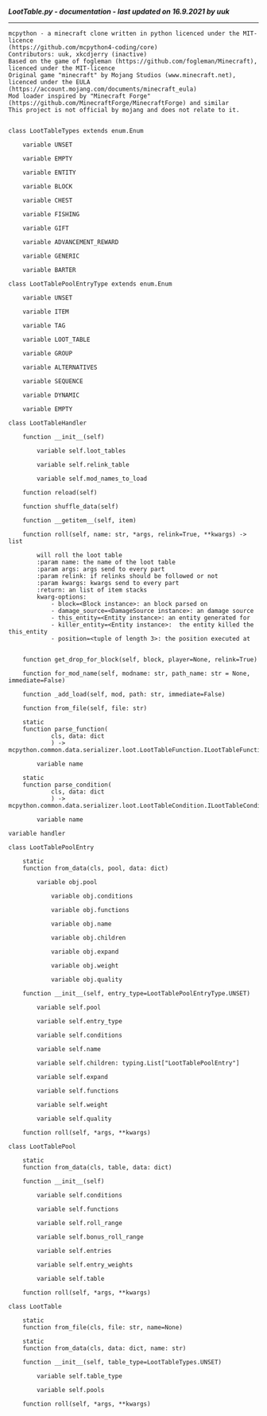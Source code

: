 ***LootTable.py - documentation - last updated on 16.9.2021 by uuk***
___

    mcpython - a minecraft clone written in python licenced under the MIT-licence 
    (https://github.com/mcpython4-coding/core)
    Contributors: uuk, xkcdjerry (inactive)
    Based on the game of fogleman (https://github.com/fogleman/Minecraft), licenced under the MIT-licence
    Original game "minecraft" by Mojang Studios (www.minecraft.net), licenced under the EULA
    (https://account.mojang.com/documents/minecraft_eula)
    Mod loader inspired by "Minecraft Forge" (https://github.com/MinecraftForge/MinecraftForge) and similar
    This project is not official by mojang and does not relate to it.


    class LootTableTypes extends enum.Enum

        variable UNSET

        variable EMPTY

        variable ENTITY

        variable BLOCK

        variable CHEST

        variable FISHING

        variable GIFT

        variable ADVANCEMENT_REWARD

        variable GENERIC

        variable BARTER

    class LootTablePoolEntryType extends enum.Enum

        variable UNSET

        variable ITEM

        variable TAG

        variable LOOT_TABLE

        variable GROUP

        variable ALTERNATIVES

        variable SEQUENCE

        variable DYNAMIC

        variable EMPTY

    class LootTableHandler

        function __init__(self)

            variable self.loot_tables

            variable self.relink_table

            variable self.mod_names_to_load

        function reload(self)

        function shuffle_data(self)

        function __getitem__(self, item)

        function roll(self, name: str, *args, relink=True, **kwargs) -> list
            
            will roll the loot table
            :param name: the name of the loot table
            :param args: args send to every part
            :param relink: if relinks should be followed or not
            :param kwargs: kwargs send to every part
            :return: an list of item stacks
            kwarg-options:
                - block=<Block instance>: an block parsed on
                - damage_source=<DamageSource instance>: an damage source
                - this_entity=<Entity instance>: an entity generated for
                - killer_entity=<Entity instance>:  the entity killed the this_entity
                - position=<tuple of length 3>: the position executed at


        function get_drop_for_block(self, block, player=None, relink=True)

        function for_mod_name(self, modname: str, path_name: str = None, immediate=False)

        function _add_load(self, mod, path: str, immediate=False)

        function from_file(self, file: str)

        static
        function parse_function(
                cls, data: dict
                ) -> mcpython.common.data.serializer.loot.LootTableFunction.ILootTableFunction:

            variable name

        static
        function parse_condition(
                cls, data: dict
                ) -> mcpython.common.data.serializer.loot.LootTableCondition.ILootTableCondition:

            variable name

    variable handler

    class LootTablePoolEntry

        static
        function from_data(cls, pool, data: dict)

            variable obj.pool

                variable obj.conditions

                variable obj.functions

                variable obj.name

                variable obj.children

                variable obj.expand

                variable obj.weight

                variable obj.quality

        function __init__(self, entry_type=LootTablePoolEntryType.UNSET)

            variable self.pool

            variable self.entry_type

            variable self.conditions

            variable self.name

            variable self.children: typing.List["LootTablePoolEntry"]

            variable self.expand

            variable self.functions

            variable self.weight

            variable self.quality

        function roll(self, *args, **kwargs)

    class LootTablePool

        static
        function from_data(cls, table, data: dict)

        function __init__(self)

            variable self.conditions

            variable self.functions

            variable self.roll_range

            variable self.bonus_roll_range

            variable self.entries

            variable self.entry_weights

            variable self.table

        function roll(self, *args, **kwargs)

    class LootTable

        static
        function from_file(cls, file: str, name=None)

        static
        function from_data(cls, data: dict, name: str)

        function __init__(self, table_type=LootTableTypes.UNSET)

            variable self.table_type

            variable self.pools

        function roll(self, *args, **kwargs)